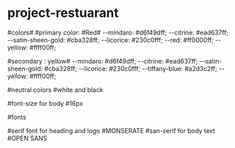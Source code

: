 # project-restuarant
#colors# 
#primary color: #Red#
--mindaro: #d6f49dff;
--citrine: #ead637ff;
--satin-sheen-gold: #cba328ff;
--licorice: #230c0fff;
--red: #ff0000ff;
--yellow: #ffff00ff;

#secondary : yellow#
--mindaro: #d6f49dff;
--citrine: #ead637ff;
--satin-sheen-gold: #cba328ff;
--licorice: #230c0fff;
--tiffany-blue: #a2d3c2ff;
--yellow: #ffff00ff;

#neutral colors
#white and black

#font-size for body #16px

#fonts

#serif font for  heading and logo #MONSERATE
#san-serif for body text #OPEN SANS